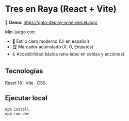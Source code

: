 # Tres en Raya (React + Vite)

🔗 **Demo**: https://gato-deploy-wine.vercel.app/

Mini juego con:
- 🎨 Estilo claro moderno (UI en español)
- 🏆 Marcador acumulado (X, O, Empates)
- ♿ Accesibilidad básica (aria-label en celdas y acciones)

## Tecnologías
React 18 · Vite · CSS

## Ejecutar local
```bash
npm install
npm run dev
```
